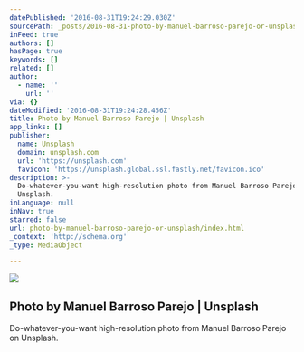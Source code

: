 ```yaml
---
datePublished: '2016-08-31T19:24:29.030Z'
sourcePath: _posts/2016-08-31-photo-by-manuel-barroso-parejo-or-unsplash.md
inFeed: true
authors: []
hasPage: true
keywords: []
related: []
author:
  - name: ''
    url: ''
via: {}
dateModified: '2016-08-31T19:24:28.456Z'
title: Photo by Manuel Barroso Parejo | Unsplash
app_links: []
publisher:
  name: Unsplash
  domain: unsplash.com
  url: 'https://unsplash.com'
  favicon: 'https://unsplash.global.ssl.fastly.net/favicon.ico'
description: >-
  Do-whatever-you-want high-resolution photo from Manuel Barroso Parejo on
  Unsplash.
inLanguage: null
inNav: true
starred: false
url: photo-by-manuel-barroso-parejo-or-unsplash/index.html
_context: 'http://schema.org'
_type: MediaObject

---
```

<article style=""><img src="https://s3-us-west-2.amazonaws.com/the-grid-img/p/1baf0a4563af8f2ebd79e2c49193bcb23413e9a0.jpg" /><h1>Photo by Manuel Barroso Parejo | Unsplash</h1><p>Do-whatever-you-want high-resolution photo from Manuel Barroso Parejo on Unsplash.</p></article>